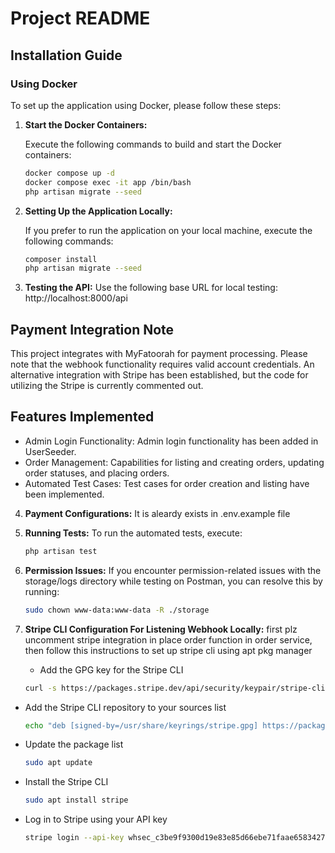 # Project README

## Installation Guide

### Using Docker

To set up the application using Docker, please follow these steps:

1. **Start the Docker Containers:**

   Execute the following commands to build and start the Docker containers:

   ```bash
   docker compose up -d
   docker compose exec -it app /bin/bash
   php artisan migrate --seed

2. **Setting Up the Application Locally:**

   If you prefer to run the application on your local machine, execute the following commands:

   ```bash
   composer install
   php artisan migrate --seed

3. **Testing the API:**
    Use the following base URL for local testing:
    http://localhost:8000/api

## Payment Integration Note
This project integrates with MyFatoorah for payment processing. Please note that the webhook functionality requires valid account credentials. An alternative integration with Stripe has been established, but the code for utilizing the Stripe is currently commented out.

## Features Implemented
   - Admin Login Functionality: Admin login functionality has been added in UserSeeder.
   - Order Management: Capabilities for listing and creating orders, updating order statuses, and placing   orders.
   - Automated Test Cases: Test cases for order creation and listing have been implemented.

 4. **Payment Configurations:**
    It is aleardy exists in .env.example file  

 5. **Running Tests:**
      To run the automated tests, execute:
      ```bash
      php artisan test

 6. **Permission Issues:**
    If you encounter permission-related issues with the storage/logs directory while testing on Postman, you can resolve this by running:
    ```bash
    sudo chown www-data:www-data -R ./storage 

7. **Stripe CLI Configuration For Listening Webhook Locally:**
    first plz uncomment stripe integration in place order function in order service, then follow this instructions to set up stripe cli using apt pkg manager
   - Add the GPG key for the Stripe CLI
   ```bash
   curl -s https://packages.stripe.dev/api/security/keypair/stripe-cli-gpg/public | gpg --dearmor | sudo tee /usr/share/keyrings/stripe.gpg

- Add the Stripe CLI repository to your sources list
   ```bash
   echo "deb [signed-by=/usr/share/keyrings/stripe.gpg] https://packages.stripe.dev/stripe-cli-debian-local stable main" | sudo tee -a /etc/apt/sources.list.d/stripe.list

- Update the package list
   ```bash
   sudo apt update

- Install the Stripe CLI
   ```bash
   sudo apt install stripe

- Log in to Stripe using your API key
   ```bash
   stripe login --api-key whsec_c3be9f9300d19e83e85d66ebe71faae65834273bbe5de6ac6b6f2495fb214024        